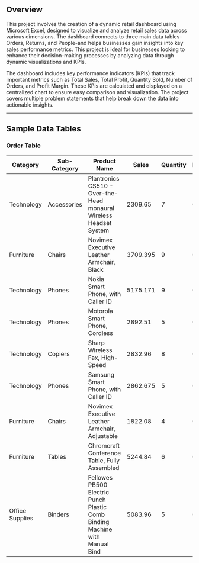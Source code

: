 ## Overview

This project involves the creation of a dynamic retail dashboard using Microsoft Excel, designed to visualize and analyze retail sales data across various dimensions. The dashboard connects to three main data tables-Orders, Returns, and People-and helps businesses gain insights into key sales performance metrics. This project is ideal for businesses looking to enhance their decision-making processes by analyzing data through dynamic visualizations and KPIs.

The dashboard includes key performance indicators (KPls) that track important metrics such as Total Sales, Total Profit, Quantity Sold, Number of Orders, and Profit Margin. These KPis are calculated and displayed on a centralized chart to ensure easy comparison and visualization. The project covers multiple problem statements that help break down the data into actionable insights.

-----

## Sample Data Tables

### **Order Table**
| Category        | Sub-Category | Product Name                                                                  | Sales    | Quantity | Discount | Profit    | Shipping Cost | Order Priority | Customer Type |
|-----------------|--------------|-------------------------------------------------------------------------------|----------|----------|----------|-----------|---------------|----------------|---------------|
| Technology      | Accessories  | Plantronics CS510 - Over-the-Head monaural Wireless Headset System            | 2309.65  | 7        | 0        | 762.1845  | 933.57        | Critical       | Good          |
| Furniture       | Chairs       | Novimex Executive Leather Armchair, Black                                     | 3709.395 | 9        | 0.1      | -288.765  | 923.63        | Critical       | Bad           |
| Technology      | Phones       | Nokia Smart Phone, with Caller ID                                             | 5175.171 | 9        | 0.1      | 919.971   | 915.49        | Medium         | Good          |
| Technology      | Phones       | Motorola Smart Phone, Cordless                                                | 2892.51  | 5        | 0.1      | -96.54    | 910.16        | Medium         | Bad           |
| Technology      | Copiers      | Sharp Wireless Fax, High-Speed                                                | 2832.96  | 8        | 0        | 311.52    | 903.04        | Critical       | Good          |
| Technology      | Phones       | Samsung Smart Phone, with Caller ID                                           | 2862.675 | 5        | 0.1      | 763.275   | 897.35        | Critical       | Good          |
| Furniture       | Chairs       | Novimex Executive Leather Armchair, Adjustable                                | 1822.08  | 4        | 0        | 564.84    | 894.77        | Critical       | Good          |
| Furniture       | Tables       | Chromcraft Conference Table, Fully Assembled                                  | 5244.84  | 6        | 0        | 996.48    | 878.38        | High           | Good          |
| Office Supplies | Binders      | Fellowes PB500 Electric Punch Plastic Comb Binding Machine with Manual Bind   | 5083.96  | 5        | 0.2      | 1906.485  | 867.69        | Low            | Good          |

